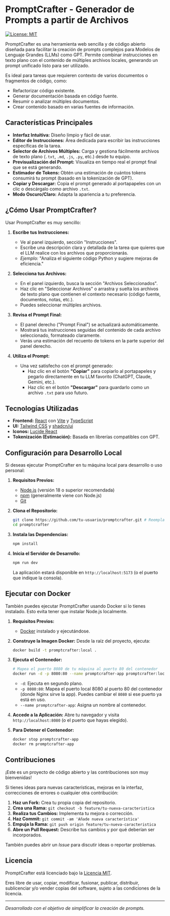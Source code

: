 # PromptCrafter - Generador de Prompts a partir de Archivos

[![License: MIT](https://img.shields.io/badge/License-MIT-yellow.svg)](https://opensource.org/licenses/MIT)

PromptCrafter es una herramienta web sencilla y de código abierto diseñada para facilitar la creación de prompts complejos para Modelos de Lenguaje Grandes (LLMs) como GPT. Permite combinar instrucciones en texto plano con el contenido de múltiples archivos locales, generando un prompt unificado listo para ser utilizado.

Es ideal para tareas que requieren contexto de varios documentos o fragmentos de código, como:

*   Refactorizar código existente.
*   Generar documentación basada en código fuente.
*   Resumir o analizar múltiples documentos.
*   Crear contenido basado en varias fuentes de información.

## Características Principales

*   **Interfaz Intuitiva:** Diseño limpio y fácil de usar.
*   **Editor de Instrucciones:** Área dedicada para escribir las instrucciones específicas de la tarea.
*   **Selector de Archivos Múltiples:** Carga y gestiona fácilmente archivos de texto plano (`.txt`, `.md`, `.js`, `.py`, etc.) desde tu equipo.
*   **Previsualización del Prompt:** Visualiza en tiempo real el prompt final que se está generando.
*   **Estimador de Tokens:** Obtén una estimación de cuántos tokens consumirá tu prompt (basado en la tokenización de GPT).
*   **Copiar y Descargar:** Copia el prompt generado al portapapeles con un clic o descárgalo como archivo `.txt`.
*   **Modo Oscuro/Claro:** Adapta la apariencia a tu preferencia.

## ¿Cómo Usar PromptCrafter?

Usar PromptCrafter es muy sencillo:

1.  **Escribe tus Instrucciones:**
    *   Ve al panel izquierdo, sección "Instrucciones".
    *   Escribe una descripción clara y detallada de la tarea que quieres que el LLM realice con los archivos que proporcionarás.
    *   *Ejemplo:* "Analiza el siguiente código Python y sugiere mejoras de eficiencia."

2.  **Selecciona tus Archivos:**
    *   En el panel izquierdo, busca la sección "Archivos Seleccionados".
    *   Haz clic en "Seleccionar Archivos" o arrastra y suelta los archivos de texto plano que contienen el contexto necesario (código fuente, documentos, notas, etc.).
    *   Puedes seleccionar múltiples archivos.

3.  **Revisa el Prompt Final:**
    *   El panel derecho ("Prompt Final") se actualizará automáticamente.
    *   Mostrará tus instrucciones seguidas del contenido de cada archivo seleccionado, formateado claramente.
    *   Verás una estimación del recuento de tokens en la parte superior del panel derecho.

4.  **Utiliza el Prompt:**
    *   Una vez satisfecho con el prompt generado:
        *   Haz clic en el botón **"Copiar"** para copiarlo al portapapeles y pegarlo directamente en tu LLM favorito (ChatGPT, Claude, Gemini, etc.).
        *   Haz clic en el botón **"Descargar"** para guardarlo como un archivo `.txt` para uso futuro.

## Tecnologías Utilizadas

*   **Frontend:** [React](https://reactjs.org/) con [Vite](https://vitejs.dev/) y [TypeScript](https://www.typescriptlang.org/)
*   **UI:** [Tailwind CSS](https://tailwindcss.com/) y [shadcn/ui](https://ui.shadcn.com/)
*   **Iconos:** [Lucide React](https://lucide.dev/)
*   **Tokenización (Estimación):** Basada en librerías compatibles con GPT.

## Configuración para Desarrollo Local

Si deseas ejecutar PromptCrafter en tu máquina local para desarrollo o uso personal:

1.  **Requisitos Previos:**
    *   [Node.js](https://nodejs.org/) (versión 18 o superior recomendada)
    *   [npm](https://www.npmjs.com/) (generalmente viene con Node.js)
    *   [Git](https://git-scm.com/)

2.  **Clona el Repositorio:**

    ```bash
    git clone https://github.com/tu-usuario/promptcrafter.git # Reemplaza con la URL real del repositorio
    cd promptcrafter
    ```

3.  **Instala las Dependencias:**

    ```bash
    npm install
    ```

4.  **Inicia el Servidor de Desarrollo:**

    ```bash
    npm run dev
    ```

    La aplicación estará disponible en `http://localhost:5173` (o el puerto que indique la consola).

## Ejecutar con Docker

También puedes ejecutar PromptCrafter usando Docker si lo tienes instalado. Esto evita tener que instalar Node.js localmente.

1.  **Requisitos Previos:**
    *   [Docker](https://www.docker.com/get-started) instalado y ejecutándose.

2.  **Construye la Imagen Docker:**
    Desde la raíz del proyecto, ejecuta:
    ```bash
    docker build -t promptcrafter:local .
    ```

3.  **Ejecuta el Contenedor:**
    ```bash
    # Mapea el puerto 8080 de tu máquina al puerto 80 del contenedor
    docker run -d -p 8080:80 --name promptcrafter-app promptcrafter:local
    ```
    *   `-d`: Ejecuta en segundo plano.
    *   `-p 8080:80`: Mapea el puerto local 8080 al puerto 80 del contenedor (donde Nginx sirve la app). Puedes cambiar el `8080` si ese puerto ya está en uso.
    *   `--name promptcrafter-app`: Asigna un nombre al contenedor.

4.  **Accede a la Aplicación:**
    Abre tu navegador y visita `http://localhost:8080` (o el puerto que hayas elegido).

5.  **Para Detener el Contenedor:**
    ```bash
    docker stop promptcrafter-app
    docker rm promptcrafter-app
    ```

## Contribuciones

¡Este es un proyecto de código abierto y las contribuciones son muy bienvenidas!

Si tienes ideas para nuevas características, mejoras en la interfaz, correcciones de errores o cualquier otra contribución:

1.  **Haz un Fork:** Crea tu propia copia del repositorio.
2.  **Crea una Rama:** `git checkout -b feature/tu-nueva-caracteristica`
3.  **Realiza tus Cambios:** Implementa tu mejora o corrección.
4.  **Haz Commit:** `git commit -am 'Añade nueva característica'`
5.  **Empuja la Rama:** `git push origin feature/tu-nueva-caracteristica`
6.  **Abre un Pull Request:** Describe tus cambios y por qué deberían ser incorporados.

También puedes abrir un *Issue* para discutir ideas o reportar problemas.

## Licencia

PromptCrafter está licenciado bajo la [Licencia MIT](LICENSE).

Eres libre de usar, copiar, modificar, fusionar, publicar, distribuir, sublicenciar y/o vender copias del software, sujeto a las condiciones de la licencia.

---

*Desarrollado con el objetivo de simplificar la creación de prompts.*
